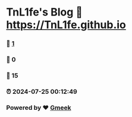 # TnL1fe's Blog :link: https://TnL1fe.github.io 
### :page_facing_up: [1](https://TnL1fe.github.io/tag.html) 
### :speech_balloon: 0 
### :hibiscus: 15 
### :alarm_clock: 2024-07-25 00:12:49 
### Powered by :heart: [Gmeek](https://github.com/Meekdai/Gmeek)
